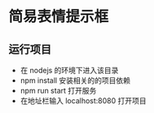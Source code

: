 # 简易表情提示框
## 运行项目

- 在 nodejs 的环境下进入该目录
- npm install 安装相关的的项目依赖
- npm run start 打开服务
- 在地址栏输入 localhost:8080 打开项目
